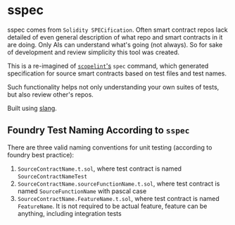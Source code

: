 # sspec

sspec comes from `Solidity SPECification`. Often smart contract repos lack detailed of even general description of what repo and smart contracts in it are doing. Only AIs can understand what's going (not always). So for sake of development and review simplicity this tool was created.

This is a re-imagined of [`scopelint`'s](https://github.com/ScopeLift/scopelint) `spec` command, which generated specification for source smart contracts based on test files and test names.

Such functionality helps not only understanding your own suites of tests, but also review other's repos.

Built using [slang](https://github.com/NomicFoundation/slang).

## Foundry Test Naming According to `sspec`

There are three valid naming conventions for unit testing (according to foundry best practice):
1. `SourceContractName.t.sol`, where test contract is named `SourceContractNameTest`
2. `SourceContractName.sourceFunctionName.t.sol`, where test contract is named `SourceFunctionName` with pascal case
3. `SourceContractName.FeatureName.t.sol`, where test contract is named `FeatureName`. It is not required to be actual feature, feature can be anything, including integration tests